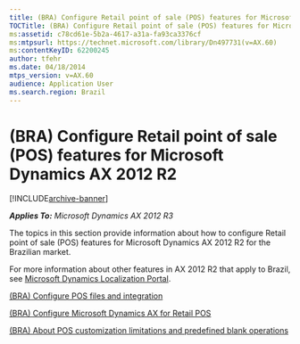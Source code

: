 ```yaml
---
title: (BRA) Configure Retail point of sale (POS) features for Microsoft Dynamics AX 2012 R2
TOCTitle: (BRA) Configure Retail point of sale (POS) features for Microsoft Dynamics AX 2012 R2
ms:assetid: c78cd61e-5b2a-4617-a31a-fa93ca3376cf
ms:mtpsurl: https://technet.microsoft.com/library/Dn497731(v=AX.60)
ms:contentKeyID: 62200245
author: tfehr
ms.date: 04/18/2014
mtps_version: v=AX.60
audience: Application User
ms.search.region: Brazil
---
```


# (BRA) Configure Retail point of sale (POS) features for Microsoft Dynamics AX 2012 R2 


[!INCLUDE[archive-banner](includes/archive-banner.md)]


_**Applies To:** Microsoft Dynamics AX 2012 R3_

The topics in this section provide information about how to configure Retail point of sale (POS) features for Microsoft Dynamics AX 2012 R2 for the Brazilian market.

For more information about other features in AX 2012 R2 that apply to Brazil, see [Microsoft Dynamics Localization Portal](https://mbs.microsoft.com/partnersource/deployment/resources/productreleases/gfmlocalizationportalmc).

[(BRA) Configure POS files and integration](bra-configure-pos-files-and-integration.md)

[(BRA) Configure Microsoft Dynamics AX for Retail POS](bra-configure-microsoft-dynamics-ax-for-retail-pos.md)

[(BRA) About POS customization limitations and predefined blank operations](bra-about-pos-customization-limitations-and-predefined-blank-operations.md)

  


